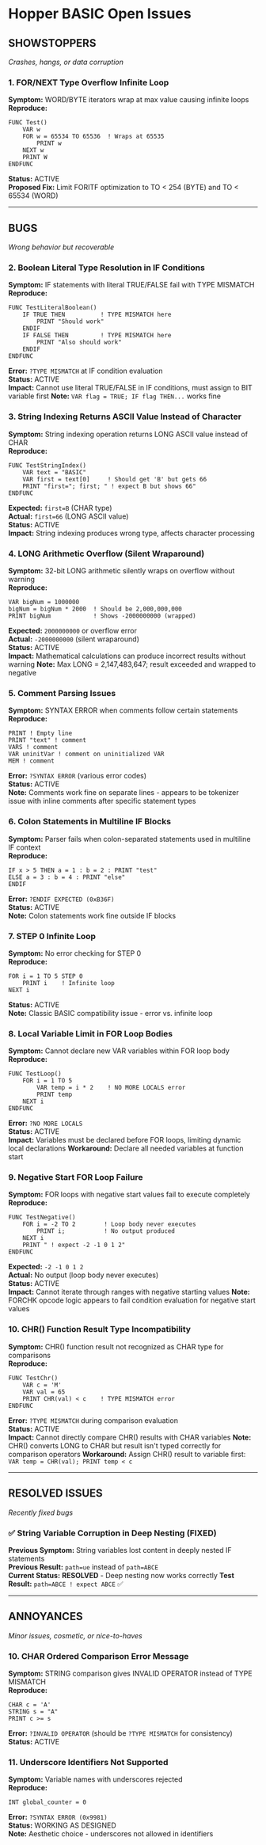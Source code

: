# Hopper BASIC Open Issues

## SHOWSTOPPERS
*Crashes, hangs, or data corruption*

### 1. FOR/NEXT Type Overflow Infinite Loop
**Symptom:** WORD/BYTE iterators wrap at max value causing infinite loops  
**Reproduce:**
```basic
FUNC Test()
    VAR w
    FOR w = 65534 TO 65536  ! Wraps at 65535
        PRINT w
    NEXT w
    PRINT W
ENDFUNC
```
**Status:** ACTIVE  
**Proposed Fix:** Limit FORITF optimization to TO < 254 (BYTE) and TO < 65534 (WORD)

---

## BUGS
*Wrong behavior but recoverable*

### 2. Boolean Literal Type Resolution in IF Conditions
**Symptom:** IF statements with literal TRUE/FALSE fail with TYPE MISMATCH  
**Reproduce:**
```basic
FUNC TestLiteralBoolean()
    IF TRUE THEN          ! TYPE MISMATCH here
        PRINT "Should work"
    ENDIF
    IF FALSE THEN         ! TYPE MISMATCH here  
        PRINT "Also should work"
    ENDIF
ENDFUNC
```
**Error:** `?TYPE MISMATCH` at IF condition evaluation  
**Status:** ACTIVE  
**Impact:** Cannot use literal TRUE/FALSE in IF conditions, must assign to BIT variable first
**Note:** `VAR flag = TRUE; IF flag THEN...` works fine

### 3. String Indexing Returns ASCII Value Instead of Character
**Symptom:** String indexing operation returns LONG ASCII value instead of CHAR  
**Reproduce:**
```basic
FUNC TestStringIndex()
    VAR text = "BASIC"
    VAR first = text[0]     ! Should get 'B' but gets 66
    PRINT "first="; first; " ! expect B but shows 66"
ENDFUNC
```
**Expected:** `first=B` (CHAR type)  
**Actual:** `first=66` (LONG ASCII value)  
**Status:** ACTIVE  
**Impact:** String indexing produces wrong type, affects character processing

### 4. LONG Arithmetic Overflow (Silent Wraparound)
**Symptom:** 32-bit LONG arithmetic silently wraps on overflow without warning  
**Reproduce:**
```basic
VAR bigNum = 1000000
bigNum = bigNum * 2000  ! Should be 2,000,000,000
PRINT bigNum            ! Shows -2000000000 (wrapped)
```
**Expected:** `2000000000` or overflow error  
**Actual:** `-2000000000` (silent wraparound)  
**Status:** ACTIVE  
**Impact:** Mathematical calculations can produce incorrect results without warning
**Note:** Max LONG = 2,147,483,647; result exceeded and wrapped to negative

### 5. Comment Parsing Issues
**Symptom:** SYNTAX ERROR when comments follow certain statements  
**Reproduce:**
```basic
PRINT ! Empty line
PRINT "text" ! comment
VARS ! comment  
VAR uninitVar ! comment on uninitialized VAR
MEM ! comment
```
**Error:** `?SYNTAX ERROR` (various error codes)  
**Status:** ACTIVE  
**Note:** Comments work fine on separate lines - appears to be tokenizer issue with inline comments after specific statement types

### 6. Colon Statements in Multiline IF Blocks
**Symptom:** Parser fails when colon-separated statements used in multiline IF context  
**Reproduce:**
```basic
IF x > 5 THEN a = 1 : b = 2 : PRINT "test"
ELSE a = 3 : b = 4 : PRINT "else"
ENDIF
```
**Error:** `?ENDIF EXPECTED (0xB36F)`  
**Status:** ACTIVE  
**Note:** Colon statements work fine outside IF blocks

### 7. STEP 0 Infinite Loop
**Symptom:** No error checking for STEP 0  
**Reproduce:**
```basic
FOR i = 1 TO 5 STEP 0
    PRINT i    ! Infinite loop
NEXT i
```
**Status:** ACTIVE  
**Note:** Classic BASIC compatibility issue - error vs. infinite loop

### 8. Local Variable Limit in FOR Loop Bodies
**Symptom:** Cannot declare new VAR variables within FOR loop body  
**Reproduce:**
```basic
FUNC TestLoop()
    FOR i = 1 TO 5
        VAR temp = i * 2    ! NO MORE LOCALS error
        PRINT temp
    NEXT i
ENDFUNC
```
**Error:** `?NO MORE LOCALS`  
**Status:** ACTIVE  
**Impact:** Variables must be declared before FOR loops, limiting dynamic local declarations
**Workaround:** Declare all needed variables at function start

### 9. Negative Start FOR Loop Failure
**Symptom:** FOR loops with negative start values fail to execute completely  
**Reproduce:**
```basic
FUNC TestNegative()
    FOR i = -2 TO 2        ! Loop body never executes
        PRINT i;           ! No output produced
    NEXT i
    PRINT " ! expect -2 -1 0 1 2"
ENDFUNC
```
**Expected:** `-2 -1 0 1 2`  
**Actual:** No output (loop body never executes)  
**Status:** ACTIVE  
**Impact:** Cannot iterate through ranges with negative starting values
**Note:** FORCHK opcode logic appears to fail condition evaluation for negative start values

### 10. CHR() Function Result Type Incompatibility
**Symptom:** CHR() function result not recognized as CHAR type for comparisons  
**Reproduce:**
```basic
FUNC TestChr()
    VAR c = 'M'
    VAR val = 65
    PRINT CHR(val) < c    ! TYPE MISMATCH error
ENDFUNC
```
**Error:** `?TYPE MISMATCH` during comparison evaluation  
**Status:** ACTIVE  
**Impact:** Cannot directly compare CHR() results with CHAR variables
**Note:** CHR() converts LONG to CHAR but result isn't typed correctly for comparison operators
**Workaround:** Assign CHR() result to variable first: `VAR temp = CHR(val); PRINT temp < c`


---

## RESOLVED ISSUES
*Recently fixed bugs*

### ✅ String Variable Corruption in Deep Nesting (FIXED)
**Previous Symptom:** String variables lost content in deeply nested IF statements  
**Previous Result:** `path=ue` instead of `path=ABCE`  
**Current Status:** **RESOLVED** - Deep nesting now works correctly
**Test Result:** `path=ABCE ! expect ABCE` ✅

---

## ANNOYANCES
*Minor issues, cosmetic, or nice-to-haves*

### 10. CHAR Ordered Comparison Error Message
**Symptom:** STRING comparison gives INVALID OPERATOR instead of TYPE MISMATCH  
**Reproduce:**
```basic
CHAR c = 'A'
STRING s = "A"
PRINT c >= s
```
**Error:** `?INVALID OPERATOR` (should be `?TYPE MISMATCH` for consistency)  
**Status:** ACTIVE

### 11. Underscore Identifiers Not Supported
**Symptom:** Variable names with underscores rejected  
**Reproduce:**
```basic
INT global_counter = 0
```
**Error:** `?SYNTAX ERROR (0x9981)`  
**Status:** WORKING AS DESIGNED  
**Note:** Aesthetic choice - underscores not allowed in identifiers